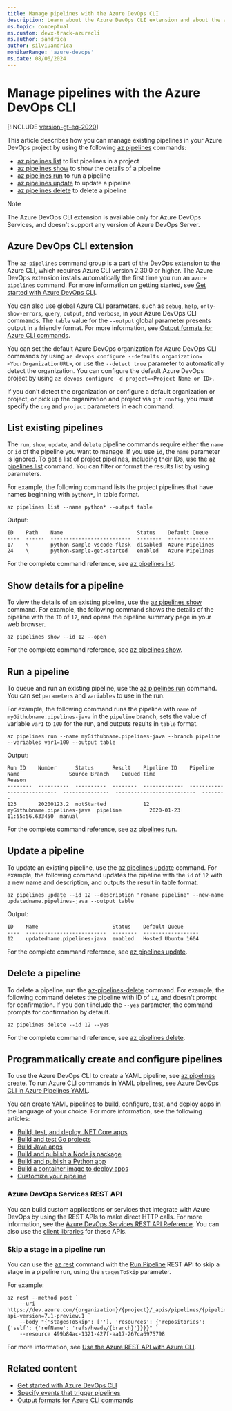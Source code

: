 ```yaml
---
title: Manage pipelines with the Azure DevOps CLI
description: Learn about the Azure DevOps CLI extension and about the az pipelines list, show, run, and update commands for managing your pipelines.
ms.topic: conceptual
ms.custom: devx-track-azurecli
ms.author: sandrica
author: silviuandrica
monikerRange: 'azure-devops'
ms.date: 08/06/2024
---
```


# Manage pipelines with the Azure DevOps CLI

[!INCLUDE [version-gt-eq-2020](../../includes/version-gt-eq-2020.md)]

This article describes how you can manage existing pipelines in your Azure DevOps project by using the following [az pipelines](/cli/azure/pipelines) commands:

- [az pipelines list](/cli/azure/pipelines#az-pipelines-list) to list pipelines in a project
- [az pipelines show](/cli/azure/pipelines#az-pipelines-show) to show the details of a pipeline
- [az pipelines run](/cli/azure/pipelines#az-pipelines-run) to run a pipeline
- [az pipelines update](/cli/azure/pipelines#az-pipelines-update) to update a pipeline
- [az pipelines delete](/cli/azure/pipelines#az-pipelines-delete) to delete a pipeline

>[!NOTE]
>The Azure DevOps CLI extension is available only for Azure DevOps Services, and doesn't support any version of Azure DevOps Server.

## Azure DevOps CLI extension

The `az-pipelines` command group is a part of the [DevOps](/cli/azure/service-page/devops) extension to the Azure CLI, which requires Azure CLI version 2.30.0 or higher. The Azure DevOps extension installs automatically the first time you run an `azure pipelines` command. For more information on getting started, see [Get started with Azure DevOps CLI](../../cli/index.md).

You can also use global Azure CLI parameters, such as `debug`, `help`, `only-show-errors`, `query`, `output`, and `verbose`, in your Azure DevOps CLI commands. The `table` value for the `--output` global parameter presents output in a friendly format. For more information, see [Output formats for Azure CLI commands](/cli/azure/format-output-azure-cli).

You can set the default Azure DevOps organization for Azure DevOps CLI commands by using `az devops configure --defaults organization=<YourOrganizationURL>`, or use the `--detect true` parameter to automatically detect the organization. You can configure the default Azure DevOps project by using `az devops configure -d project=<Project Name or ID>`.

If you don't detect the organization or configure a default organization or project, or pick up the organization and project via `git config`, you must specify the `org` and `project` parameters in each command.

## List existing pipelines

The `run`, `show`, `update`, and `delete` pipeline commands require either the `name` or `id` of the pipeline you want to manage. If you use `id`, the `name` parameter is ignored. To get a list of project pipelines, including their IDs, use the [az pipelines list](/cli/azure/pipelines#az-pipelines-list) command. You can filter or format the results list by using parameters.

For example, the following command lists the project pipelines that have names beginning with `python*`, in table format.

```azurecli
az pipelines list --name python* --output table
```

Output:

```output
ID    Path    Name                        Status    Default Queue
----  ------  --------------------------  --------  ---------------
17    \       python-sample-vscode-flask  disabled  Azure Pipelines
24    \       python-sample-get-started   enabled   Azure Pipelines
```

For the complete command reference, see [az pipelines list](/cli/azure/pipelines#az-pipelines-list).

<a name="show-pipeline"></a>
## Show details for a pipeline

To view the details of an existing pipeline, use the [az pipelines show](/cli/azure/pipelines#az-pipelines-show) command. For example, the following command shows the details of the pipeline with the `ID` of `12`, and opens the pipeline summary page in your web browser.

```azurecli 
az pipelines show --id 12 --open
```

For the complete command reference, see [az pipelines show](/cli/azure/pipelines#az-pipelines-show).

## Run a pipeline

To queue and run an existing pipeline, use the [az pipelines run](/cli/azure/pipelines#az-pipelines-run) command. You can set `parameters` and `variables` to use in the run.

For example, the following command runs the pipeline with `name` of `myGithubname.pipelines-java` in the `pipeline` branch, sets the value of variable `var1` to `100` for the run, and outputs results in `table` format.

```azurecli 
az pipelines run --name myGithubname.pipelines-java --branch pipeline --variables var1=100 --output table
```

Output:

```output
Run ID    Number      Status      Result    Pipeline ID    Pipeline Name                Source Branch    Queued Time                 Reason
--------  ----------  ----------  --------  -------------  ---------------------------  ---------------  --------------------------  --------
123       20200123.2  notStarted            12             myGithubname.pipelines-java  pipeline         2020-01-23 11:55:56.633450  manual
```

For the complete command reference, see [az pipelines run](/cli/azure/pipelines#az-pipelines-run).

## Update a pipeline

To update an existing pipeline, use the [az pipelines update](/cli/azure/pipelines#az-pipelines-update) command. For example, the following command updates the pipeline with the `id` of `12` with a new name and description, and outputs the result in table format.

```azurecli 
az pipelines update --id 12 --description "rename pipeline" --new-name updatedname.pipelines-java --output table
```

Output:

```output
ID    Name                        Status    Default Queue
----  --------------------------  --------  ------------------
12    updatedname.pipelines-java  enabled   Hosted Ubuntu 1604
```

For the complete command reference, see [az pipelines update](/cli/azure/pipelines#az-pipelines-update).

## Delete a pipeline

To delete a pipeline, run the [az-pipelines-delete](/cli/azure/pipelines#az-pipelines-delete) command. For example, the following command deletes the pipeline with ID of `12`, and doesn't prompt for confirmation. If you don't include the `--yes` parameter, the command prompts for confirmation by default.

```azurecli
az pipelines delete --id 12 --yes
```

For the complete command reference, see [az pipelines delete](/cli/azure/pipelines#az-pipelines-delete).

## Programmatically create and configure pipelines

To use the Azure DevOps CLI to create a YAML pipeline, see [az pipelines create](/cli/azure/pipelines#az-pipelines-create). To run Azure CLI commands in YAML pipelines, see [Azure DevOps CLI in Azure Pipelines YAML](/azure/devops/cli/azure-devops-cli-in-yaml).

You can create YAML pipelines to build, configure, test, and deploy apps in the language of your choice. For more information, see the following articles:

- [Build, test, and deploy .NET Core apps](../ecosystems/dotnet-core.md)
- [Build and test Go projects](../ecosystems/go.md)
- [Build Java apps](../ecosystems/java.md)
- [Build and publish a Node.js package](../ecosystems/javascript.md)
- [Build and publish a Python app](../ecosystems/python.md)
- [Build a container image to deploy apps](../ecosystems/containers/build-image.md)
- [Customize your pipeline](../customize-pipeline.md)

### Azure DevOps Services REST API

You can build custom applications or services that integrate with Azure DevOps by using the REST APIs to make direct HTTP calls. For more information, see the [Azure DevOps Services REST API Reference](/rest/api/azure/devops). You can also use the [client libraries](/rest/api/azure/devops#client-libraries) for these APIs.

### Skip a stage in a pipeline run

You can use the [az rest](/cli/azure/use-azure-cli-rest-command) command with the [Run Pipeline](/rest/api/azure/devops/pipelines/runs/run-pipeline) REST API to skip a stage in a pipeline run, using the `stagesToSkip` parameter.

For example:

```azurecli
az rest --method post `
    --uri https://dev.azure.com/{organization}/{project}/_apis/pipelines/{pipelineId}/runs?api-version=7.1-preview.1 `
    --body "{'stagesToSkip': [''], 'resources': {'repositories': {'self': {'refName': 'refs/heads/{branch}'}}}}" `
    --resource 499b84ac-1321-427f-aa17-267ca6975798
```

For more information, see [Use the Azure REST API with Azure CLI](/cli/azure/use-azure-cli-rest-command).

## Related content

- [Get started with Azure DevOps CLI](../../cli/index.md)
- [Specify events that trigger pipelines](../build/triggers.md)
- [Output formats for Azure CLI commands](/cli/azure/format-output-azure-cli)
